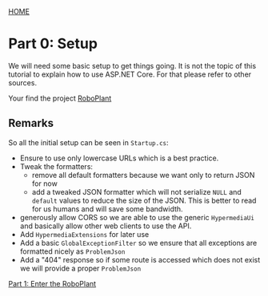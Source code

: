 [HOME](README.md)
# Part 0: Setup

We will need some basic setup to get things going. It is not the topic of this tutorial to explain how to use ASP.NET Core. For that please refer to other sources.

Your find the project [RoboPlant](https://github.com/MathiasReichardt/RoboPlant)

## Remarks
So all the initial setup can be seen in `Startup.cs`:

- Ensure to use only lowercase URLs which is a best practice.
- Tweak the formatters:
    - remove all default formatters because we want only to return JSON for now
    - add a tweaked JSON formatter which will not serialize `NULL` and `default` values to reduce the size of the JSON. This is better to read for us humans and will save some bandwidth.
- generously allow CORS so we are able to use the generic `HypermediaUi` and basically allow other web clients to use the API.
- Add `HypermediaExtensions` for later use
- Add a basic `GlobalExceptionFilter` so we ensure that all exceptions are formatted nicely as `ProblemJson`
- Add a "404" response so if some route is accessed which does not exist we will provide a proper `ProblemJson`

[Part 1: Enter the RoboPlant](part1/part1.md)